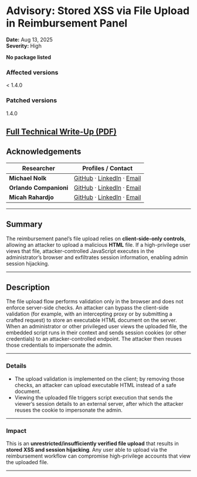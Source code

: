 # Advisory: Stored XSS via File Upload in Reimbursement Panel

**Date:** Aug 13, 2025  
**Severity:** High

**No package listed**

### Affected versions
< 1.4.0  

### Patched versions
1.4.0

[Full Technical Write-Up (PDF)](https://github.com/Mmo-kali/CVE/blob/main/CVE-2025-59524/2025-08-Horilla_Vulnerability_3.pdf)
---

## Acknowledgements

| Researcher | Profiles / Contact |
|------------|--------------------|
| **Michael Nolk** | [GitHub](https://github.com/Mmo-kali) · [LinkedIn](https://www.linkedin.com/in/michaelnolk/) · [Email](mailto:michaelaaron.nolk@gmail.com) |
| **Orlando Companioni** | [GitHub](https://github.com/OrlandoCompC) · [LinkedIn](https://www.linkedin.com/in/orlando-companioni/) · [Email](mailto:companioniorlando@gmail.com) |
| **Micah Rahardjo** | [GitHub](https://github.com/Gikyon) · [LinkedIn](https://www.linkedin.com/in/micahrahardjo/) · [Email](mailto:micahrahardjo@gmail.com) |

---

## Summary
The reimbursement panel’s file upload relies on **client-side-only controls**, allowing an attacker to upload a malicious **HTML** file. If a high-privilege user views that file, attacker-controlled JavaScript executes in the administrator’s browser and exfiltrates session information, enabling admin session hijacking.

---

## Description
The file upload flow performs validation only in the browser and does not enforce server-side checks. An attacker can bypass the client-side validation (for example, with an intercepting proxy or by submitting a crafted request) to store an executable HTML document on the server. When an administrator or other privileged user views the uploaded file, the embedded script runs in their context and sends session cookies (or other credentials) to an attacker-controlled endpoint. The attacker then reuses those credentials to impersonate the admin.

---

### Details
- The upload validation is implemented on the client; by removing those checks, an attacker can upload executable HTML instead of a safe document.
- Viewing the uploaded file triggers script execution that sends the viewer’s session details to an external server, after which the attacker reuses the cookie to impersonate the admin.

---

### Impact
This is an **unrestricted/insufficiently verified file upload** that results in **stored XSS and session hijacking**. Any user able to upload via the reimbursement workflow can compromise high-privilege accounts that view the uploaded file.

---
